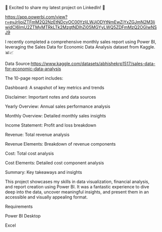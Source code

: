 🚀 Excited to share my latest project on LinkedIn! 🚀

https://app.powerbi.com/view?r=eyJrIjoiZTFmM2Q2NzEtNDcyOC00YzljLWJjODYtNmEwZjYxZGJmN2M3IiwidCI6ImU2ZTMyMTRkLTk2MzgtNDlhZi05MGYyLWQ5ZDFmMzQ2OGIwNSJ9

I recently completed a comprehensive monthly sales report using Power BI, leveraging the Sales Data for Economic Data Analysis dataset from Kaggle. 📊📈

Data Source:https://www.kaggle.com/datasets/abhishekrp1517/sales-data-for-economic-data-analysis

The 10-page report includes:

Dashboard: A snapshot of key metrics and trends

Disclaimer: Important notes and data sources

Yearly Overview: Annual sales performance analysis

Monthly Overview: Detailed monthly sales insights

Income Statement: Profit and loss breakdown

Revenue: Total revenue analysis

Revenue Elements: Breakdown of revenue components

Cost: Total cost analysis

Cost Elements: Detailed cost component analysis

Summary: Key takeaways and insights

This project showcases my skills in data visualization, financial analysis, and report creation using Power BI. It was a fantastic experience to dive deep into the data, uncover meaningful insights, and present them in an accessible and visually appealing format.


Requirements

Power BI Desktop

Excel
